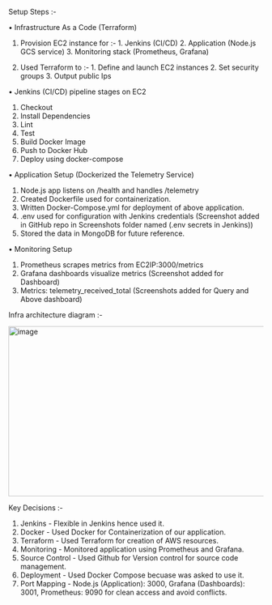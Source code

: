 Setup Steps :- 

•	Infrastructure As a Code (Terraform)
  1.	Provision EC2 instance for :-
    1.	Jenkins (CI/CD)
    2.	Application (Node.js GCS service)
    3.	Monitoring stack (Prometheus, Grafana)
    	
  2.	Used Terraform to :-
    1.	Define and launch EC2 instances
    2.  Set security groups
    3.	Output public Ips

•	Jenkins (CI/CD) pipeline stages on EC2 
  1.	Checkout
  2.	Install Dependencies
  3.	Lint
  4.	Test
  5.	Build Docker Image
  6.	Push to Docker Hub
  7.	Deploy using docker-compose

•	Application Setup (Dockerized the Telemetry Service)
  1.	Node.js app listens on /health and handles /telemetry
  2.	Created Dockerfile used for containerization.
  3.	Written Docker-Compose.yml for deployment of above application.
  4.	.env used for configuration with Jenkins credentials (Screenshot added in GitHub repo in Screenshots folder named (.env secrets in Jenkins))
  5.	Stored the data in MongoDB for future reference.
   
•	Monitoring Setup
  1.	Prometheus scrapes metrics from EC2IP:3000/metrics
  2.	Grafana dashboards visualize metrics (Screenshot added for Dashboard)
  3.	Metrics: telemetry_received_total (Screenshots added for Query and Above dashboard)


Infra architecture diagram :-

<img width="940" height="336" alt="image" src="https://github.com/user-attachments/assets/f45f0537-c9e3-4cb1-a42c-10ef42b51b75" />


Key Decisions :- 

1. Jenkins - Flexible in Jenkins hence used it.
2. Docker - Used Docker for Containerization of our application.
3. Terraform - Used Terraform for creation of AWS resources.
4. Monitoring - Monitored application using Prometheus and Grafana.
5. Source Control - Used Github for Version control for source code management.
6. Deployment - Used Docker Compose becuase was asked to use it.
7. Port Mapping - Node.js (Application): 3000, Grafana (Dashboards): 3001, Prometheus: 9090 for clean access and avoid conflicts.







